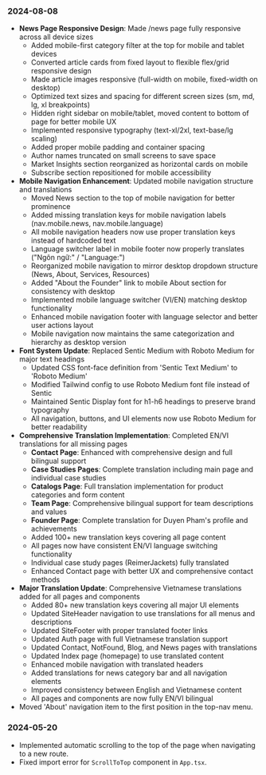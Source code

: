 ### 2024-08-08
- **News Page Responsive Design**: Made /news page fully responsive across all device sizes
  - Added mobile-first category filter at the top for mobile and tablet devices
  - Converted article cards from fixed layout to flexible flex/grid responsive design
  - Made article images responsive (full-width on mobile, fixed-width on desktop)
  - Optimized text sizes and spacing for different screen sizes (sm, md, lg, xl breakpoints)
  - Hidden right sidebar on mobile/tablet, moved content to bottom of page for better mobile UX
  - Implemented responsive typography (text-xl/2xl, text-base/lg scaling)
  - Added proper mobile padding and container spacing
  - Author names truncated on small screens to save space
  - Market Insights section reorganized as horizontal cards on mobile
  - Subscribe section repositioned for mobile accessibility
- **Mobile Navigation Enhancement**: Updated mobile navigation structure and translations
  - Moved News section to the top of mobile navigation for better prominence
  - Added missing translation keys for mobile navigation labels (nav.mobile.news, nav.mobile.language)
  - All mobile navigation headers now use proper translation keys instead of hardcoded text
  - Language switcher label in mobile footer now properly translates ("Ngôn ngữ:" / "Language:")
  - Reorganized mobile navigation to mirror desktop dropdown structure (News, About, Services, Resources)
  - Added "About the Founder" link to mobile About section for consistency with desktop
  - Implemented mobile language switcher (VI/EN) matching desktop functionality
  - Enhanced mobile navigation footer with language selector and better user actions layout
  - Mobile navigation now maintains the same categorization and hierarchy as desktop version
- **Font System Update**: Replaced Sentic Medium with Roboto Medium for major text headings
  - Updated CSS font-face definition from 'Sentic Text Medium' to 'Roboto Medium'
  - Modified Tailwind config to use Roboto Medium font file instead of Sentic
  - Maintained Sentic Display font for h1-h6 headings to preserve brand typography
  - All navigation, buttons, and UI elements now use Roboto Medium for better readability
- **Comprehensive Translation Implementation**: Completed EN/VI translations for all missing pages
  - **Contact Page**: Enhanced with comprehensive design and full bilingual support
  - **Case Studies Pages**: Complete translation including main page and individual case studies
  - **Catalogs Page**: Full translation implementation for product categories and form content
  - **Team Page**: Comprehensive bilingual support for team descriptions and values
  - **Founder Page**: Complete translation for Duyen Pham's profile and achievements
  - Added 100+ new translation keys covering all page content
  - All pages now have consistent EN/VI language switching functionality
  - Individual case study pages (ReimerJackets) fully translated
  - Enhanced Contact page with better UX and comprehensive contact methods
- **Major Translation Update**: Comprehensive Vietnamese translations added for all pages and components
  - Added 80+ new translation keys covering all major UI elements
  - Updated SiteHeader navigation to use translations for all menus and descriptions
  - Updated SiteFooter with proper translated footer links
  - Updated Auth page with full Vietnamese translation support
  - Updated Contact, NotFound, Blog, and News pages with translations
  - Updated Index page (homepage) to use translated content
  - Enhanced mobile navigation with translated headers
  - Added translations for news category bar and all navigation elements
  - Improved consistency between English and Vietnamese content
  - All pages and components are now fully EN/VI bilingual
- Moved 'About' navigation item to the first position in the top-nav menu.

### 2024-05-20
- Implemented automatic scrolling to the top of the page when navigating to a new route.
- Fixed import error for `ScrollToTop` component in `App.tsx`.

